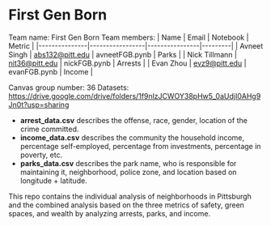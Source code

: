 # First Gen Born 
Team name: First Gen Born
Team members:
| Name          | Email           | Notebook       | Metric  |
|---------------|-----------------|----------------|---------|
| Avneet Singh  | abs132@pitt.edu | avneetFGB.pynb | Parks   |
| Nick Tillmann | nit36@pitt.edu  | nickFGB.pynb   | Arrests |
| Evan Zhou     | evz9@pitt.edu   | evanFGB.pynb   | Income  |

Canvas group number: 36
Datasets: https://drive.google.com/drive/folders/1f9nlzJCWOY38pHw5_0aUdjI0AHg9Jn0t?usp=sharing
- **arrest_data.csv** describes the offense, race, gender, location of the crime committed.
- **income_data.csv** describes the community the household income, percentage self-employed, percentage from investments, percentage in poverty, etc.
- **parks_data.csv** describes the park name, who is responsible for maintaining it, neighborhood, police zone, and location based on longitude + latitude.

This repo contains the individual analysis of neighborhoods in Pittsburgh and the combined analysis based on the three metrics of safety, green spaces, and wealth by analyzing arrests, parks, and income.
